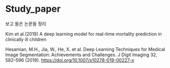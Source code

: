 # Study_paper
보고 들은 논문들 정리

Kim et al.(2019) A deep learning model for real-time mortality prediction in clinically ill children

Hesamian, M.H., Jia, W., He, X. et al. Deep Learning Techniques for Medical Image Segmentation: Achievements and Challenges. J Digit Imaging 32, 582–596 (2019). https://doi.org/10.1007/s10278-019-00227-x

